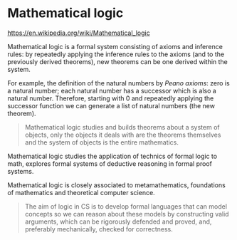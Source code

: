 # Mathematical logic

https://en.wikipedia.org/wiki/Mathematical_logic

Mathematical logic is a formal system consisting of axioms and inference rules: by repeatedly applying the inference rules to the axioms (and to the previously derived theorems), new theorems can be one derived within the system.

For example, the definition of the natural numbers by *Peano axioms*: zero is a natural number; each natural number has a successor which is also a natural number. Therefore, starting with 0 and repeatedly applying the successor function we can generate a list of natural numbers (the new theorem).

> Mathematical logic studies and builds theorems about a system of objects, only the objects it deals with are the theorems themselves and the system of objects is the entire mathematics.

Mathematical logic studies the application of technics of formal logic to math, explores formal systems of deductive reasoning in formal proof systems.

Mathematical logic is closely associated to metamathematics, foundations of mathematics and theoretical computer science.

> The aim of logic in CS is to develop formal languages that can model concepts so we can reason about these models by constructing valid arguments, which can be rigorously defended and proved, and, preferably mechanically, checked for correctness.
